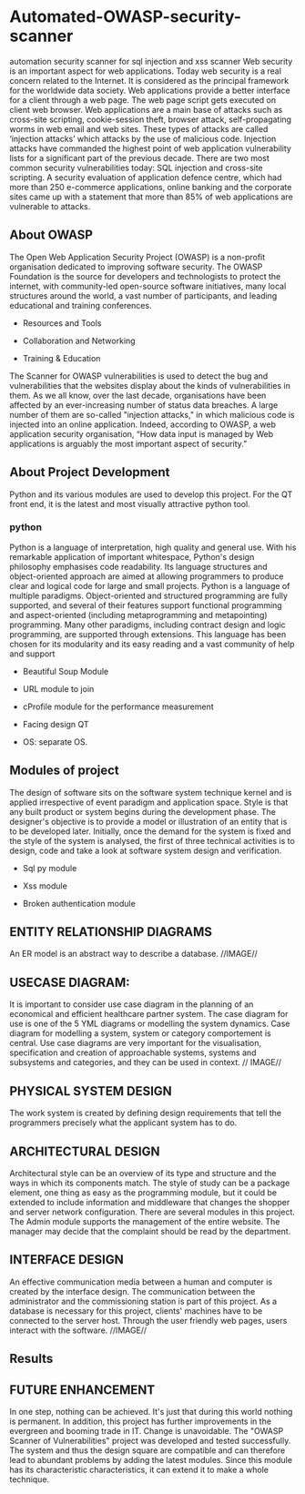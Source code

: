 # Automated-OWASP-security-scanner
automation security scanner for sql injection and xss scanner
Web security is an important aspect for web applications. Today web security is a real concern related to the Internet. It is considered as the principal framework for the worldwide data society. Web applications provide a better interface for a client through a web page. The web page script gets executed on client web browser.
Web applications are a main base of attacks such as cross-site scripting, cookie-session theft, browser attack, self-propagating worms in web email and web sites. These types of attacks are called ‘injection attacks’ which attacks by the use of malicious code. Injection attacks have commanded the highest point of web application vulnerability lists for a significant part of the previous decade.
There are two most common security vulnerabilities today: SQL injection and cross-site scripting. A security evaluation of application defence centre, which had more than 250 e-commerce applications, online banking and the corporate sites came up with a statement that more than 85% of web applications are vulnerable to attacks.
  
## About OWASP 
The Open Web Application Security Project (OWASP) is a non-profit organisation dedicated to improving software security. The OWASP Foundation is the source for developers and technologists to protect the internet, with community-led open-source software initiatives, many local structures around the world, a vast number of participants, and leading educational and training conferences. 

- Resources and Tools

- Collaboration and Networking

- Training & Education 

The Scanner for OWASP vulnerabilities is used to detect the bug and vulnerabilities that the websites display about the kinds of vulnerabilities in them. As we all know, over the last decade, organisations have been affected by an ever-increasing number of status data breaches. A large number of them are so-called "injection attacks," in which malicious code is injected into an online application. Indeed, according to OWASP, a web application security organisation, “How data input is managed by Web applications is arguably the most important aspect of security.”  

## About Project Development 
Python and its various modules are used to develop this project. For the QT front end, it is the latest and most visually attractive python tool. 
### python 
Python is a language of interpretation, high quality and general use. With his remarkable application of important whitespace, Python's design philosophy emphasises code readability. Its language structures and object-oriented approach are aimed at allowing programmers to produce clear and logical code for large and small projects. 
Python is a language of multiple paradigms. Object-oriented and structured programming are fully supported, and several of their features support functional programming and aspect-oriented (including metaprogramming and metapointing) programming. Many other paradigms, including contract design and logic programming, are supported through extensions. 
This language has been chosen for its modularity and its easy reading and a vast community of help and support 

- Beautiful Soup Module 
 
- URL module to join 

- cProfile module for the performance measurement 

- Facing design QT 

- OS: separate OS. 
## Modules of project 
The design of software sits on the software system technique kernel and is applied irrespective of event paradigm and application space. Style is that any built product or system begins during the development phase. The designer's objective is to provide a model or illustration of an entity that is to be developed later. Initially, once the demand for the system is fixed and the style of the system is analysed, the first of three technical activities is to design, code and take a look at software system design and verification. 

- Sql py module 
 
- Xss module 

- Broken authentication module 
## ENTITY RELATIONSHIP DIAGRAMS 
An ER model is an abstract way to describe a database. 
//IMAGE// 
## USECASE DIAGRAM: 
It is important to consider use case diagram in the planning of an economical and efficient healthcare partner system. The case diagram for use is one of the 5 YML diagrams or modelling the system dynamics. Case diagram for modelling a system, system or category comportement is central. Use case diagrams are very important for the visualisation, specification and creation of approachable systems, systems and subsystems and categories, and they can be used in context. 
// IMAGE// 
## PHYSICAL SYSTEM DESIGN
The work system is created by defining design requirements that tell the programmers precisely what the applicant system has to do. 
## ARCHITECTURAL DESIGN 
Architectural style can be an overview of its type and structure and the ways in which its components match. The style of study can be a package element, one thing as easy as the programming module, but it could be extended to include information and middleware that changes the shopper and server network configuration. There are several modules in this project. The Admin module supports the management of the entire website. The manager may decide that the complaint should be read by the department. 
## INTERFACE DESIGN 
An effective communication media between a human and computer is created by the interface design. The communication between the administrator and the commissioning station is part of this project. As a database is necessary for this project, clients' machines have to be connected to the server host. Through the user friendly web pages, users interact with the software. 
//IMAGE// 
## Results 

## FUTURE ENHANCEMENT 
In one step, nothing can be achieved. It's just that during this world nothing is permanent. In addition, this project has further improvements in the evergreen and booming trade in IT. Change is unavoidable. The "OWASP Scanner of Vulnerabilities" project was developed and tested successfully. The system and thus the design square are compatible and can therefore lead to abundant problems by adding the latest modules. Since this module has its characteristic characteristics, it can extend it to make a whole technique. 




